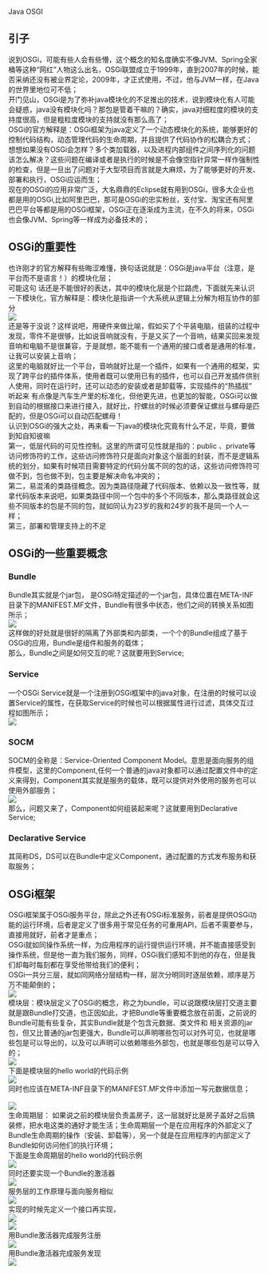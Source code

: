 Java OSGI
<a name="MRRsH"></a>
## 引子
说到OSGi，可能有些人会有些懵，这个概念的知名度确实不像JVM、Spring全家桶等这种“网红”人物这么出名，OSGi联盟成立于1999年，直到2007年的时候，能否采纳还没有被业界定论，2009年，才正式使用，不过，他与JVM一样，在Java的世界里地位可不低；<br />开门见山，OSGi是为了弥补java模块化的不足推出的技术，说到模块化有人可能会疑惑，java没有模块化吗？那包是管着干嘛的？确实，java对细粒度的模块的支持度很高，但是粗粒度模块的支持就没有那么高了；<br />OSGi的官方解释是：OSGi框架为java定义了一个动态模块化的系统，能够更好的控制代码结构，动态管理代码的生命周期，并且提供了代码协作的松耦合方式；<br />想想如果没有OSGi会怎样？多个类加载器，以及进程内部组件之间序列化的问题该怎么解决？这些问题在编译或者是执行的时候是不会像空指针异常一样作强制性的检查，但是一旦出了问题对于大型项目而言就是大麻烦，为了能够更好的开发、部署和执行，OSGi应运而生；<br />现在的OSGi的应用非常广泛，大名鼎鼎的Eclipse就有用到OSGi，很多大企业也都是用的OSGi,比如阿里巴巴，那可是OSGi的忠实粉丝，支付宝、淘宝还有阿里巴巴平台等都是用的OSGi框架，OSGi正在逐渐成为主流，在不久的将来，OSGi也会像JVM、Spring等一样成为必备技术的；
<a name="Q0ciI"></a>
## OSGi的重要性
也许刚才的官方解释有些晦涩难懂，换句话说就是：OSGi是java平台（注意，是平台而不是语言！）的模块化层；<br />可能这句 话还是不能很好的表达，其中的模块化层是个拦路虎，下面就先来认识一下模块化，官方解释是：模块化是指讲一个大系统从逻辑上分解为相互协作的部分<br />![](https://cdn.nlark.com/yuque/0/2021/webp/396745/1624000221672-3bde471b-4f84-48b0-984e-27acc8ac625f.webp#clientId=udb6f2d25-bd9f-4&from=paste&id=uc70a6055&originHeight=423&originWidth=757&originalType=url&ratio=3&status=done&style=shadow&taskId=u90eb5f14-9f11-4f95-b74c-1f27ff4e43f)<br />还是等于没说？这样说吧，用硬件来做比喻，假如买了个平装电脑，组装的过程中发现，零件不是很够，比如说音响就没有，于是又买了一个音响，结果买回来发现音响和电脑不是很兼容，于是就想，能不能有一个通用的接口或者是通用的标准，让我可以安装上音响；<br />这里的电脑就好比一个平台，音响就好比是一个插件，如果有一个通用的框架，实现了跨平台的插件体系，使用者既可以使用已有的插件，也可以自己开发插件供别人使用，同时在运行时，还可以动态的安装或者是卸载等，实现插件的“热插拔”<br />听起来 有点像是汽车生产里的标准化，但他更先进，也更加的智能，OSGi可以做到自动的根据接口来进行接入，就好比，拧螺丝的时候必须要保证螺丝与螺母是匹配的，但是OSGi可以自动匹配螺母！<br />认识到OSGi的强大之处，再来看一下java的模块化究竟有什么不足，毕竟，要做到知自知彼嘛<br />第一，低层代码的可见性控制。这里的所谓可见性就是指的：public 、private等访问修饰符的工作，这些访问修饰符只是面向对象这个层面的封装，而不是逻辑系统的划分，如果有时候项目需要特定的代码分属不同的包的话，这些访问修饰符可做不到，包也做不到，包主要是解决命名冲突的；<br />第二，易混淆的类路径概念。因为类路径隐藏了代码版本、依赖以及一致性等，就拿代码版本来说吧，如果类路径中同一个包中的多个不同版本，那么类路径就会这些不同版本的包是不同的包，就如同认为23岁的我和24岁的我不是同一个人一样；<br />第三，部署和管理支持上的不足
<a name="bQQSf"></a>
## OSGi的一些重要概念
<a name="EayTf"></a>
### Bundle
Bundle其实就是个jar包， 是OSGi特定描述的一个jar包，具体位置在META-INF目录下的MANIFEST.MF文件，Bundle有很多中状态，他们之间的转换关系如图所示；<br />![](https://cdn.nlark.com/yuque/0/2021/webp/396745/1624000221610-ee5f58d0-4931-4362-a599-5fa69a2d5c91.webp#clientId=udb6f2d25-bd9f-4&from=paste&id=u10781c87&originHeight=439&originWidth=723&originalType=url&ratio=3&status=done&style=shadow&taskId=u890a104c-0300-4875-aec8-ffeced715b4)<br />这样做的好处就是很好的隔离了外部类和内部类，一个个的Bundle组成了基于OSGi的应用，Bundle是组件和服务的载体；<br />那么，Bundle之间是如何交互的呢？这就要用到Service;
<a name="FmF98"></a>
### Service
一个OSGi Service就是一个注册到OSGi框架中的java对象，在注册的时候可以设置Service的属性，在获取Service的时候也可以根据属性进行过滤，具体交互过程如图所示；<br />![](https://cdn.nlark.com/yuque/0/2021/webp/396745/1624000222068-efb0089a-a136-4772-b921-c7b35d1fc6cb.webp#clientId=udb6f2d25-bd9f-4&from=paste&id=u43a4f428&originHeight=445&originWidth=878&originalType=url&ratio=3&status=done&style=shadow&taskId=uc4c1ff56-606f-40f1-8333-feca474f29b)
<a name="lUBPE"></a>
### SOCM
SOCM的全称是：Service-Oriented Component Model。意思是面向服务的组件模型，这里的Component,任何一个普通的java对象都可以通过配置文件中的定义来得到，Component其实就是服务的载体，既可以提供对外使用的服务也可以使用外部服务；<br />![](https://cdn.nlark.com/yuque/0/2021/webp/396745/1624000222104-6c083166-ee6c-40a8-b8ee-9c8e805701bb.webp#clientId=udb6f2d25-bd9f-4&from=paste&id=u50bae224&originHeight=456&originWidth=772&originalType=url&ratio=3&status=done&style=shadow&taskId=u5a5adbd6-1b96-4f1f-aa23-52a574131cd)<br />那么，问题又来了，Component如何组装起来呢？这就要用到Declarative Service;
<a name="gDlQQ"></a>
### Declarative Service
其简称DS，DS可以在Bundle中定义Component，通过配置的方式发布服务和获取服务；
<a name="JRoZI"></a>
## OSGi框架
OSGi框架属于OSGi服务平台，除此之外还有OSGi标准服务，前者是提供OSGi功能的运行环境，后者是定义了很多用于常见任务的可重用API，后者不需要参与，直接用就好，前者才是重点；<br />OSGi就如同操作系统一样，为应用程序的运行提供运行环境，并不能直接感受到操作系统，但是他一直为我们服务，同样，OSGi我们感知不到他的存在，但是我们却每时每刻都在享受他带给我们的便利；<br />OSGi一共分三层，就如同网络分层结构一样，层次分明同时逐层依赖，顺序是万万不能颠倒的；<br />![](https://cdn.nlark.com/yuque/0/2021/webp/396745/1624000221665-0a9d645a-79fc-41b9-ac7d-8e07ea6a47ef.webp#clientId=udb6f2d25-bd9f-4&from=paste&id=u5a06fdc8&originHeight=488&originWidth=689&originalType=url&ratio=3&status=done&style=shadow&taskId=ub871e7a8-9f54-4857-a122-b781d6e6d19)<br />模块层：模块层定义了OSGi的概念，称之为bundle，可以说跟模块层打交道主要就是跟Bundle打交道，也正因如此，才把Bundle等重要概念放在前面，之前说的Bundle可能有些复杂，其实Bundle就是个包含元数据、类文件和 相关资源的jar包，但又比普通的jar包更强大，Bundle可以声明哪些包可以对外可见，也就是哪些包是可以导出的，以及可以声明可以依赖哪些外部包，也就是哪些包是可以导入的；<br />![](https://cdn.nlark.com/yuque/0/2021/webp/396745/1624000222536-d4555a17-2c03-4162-8331-4885de9f069a.webp#clientId=udb6f2d25-bd9f-4&from=paste&id=uc2281bc3&originHeight=491&originWidth=667&originalType=url&ratio=3&status=done&style=shadow&taskId=u1a42a267-7af6-490a-bea6-45eab11a41c)<br />下面是模块层的hello world的代码示例<br />![](https://cdn.nlark.com/yuque/0/2021/webp/396745/1624000222189-c59d6b7c-d271-4d68-8c28-f8b575f27ea1.webp#clientId=udb6f2d25-bd9f-4&from=paste&id=ud6267726&originHeight=312&originWidth=502&originalType=url&ratio=3&status=done&style=shadow&taskId=u0b44a004-c564-4850-ac12-87ce9b462ae)<br />同时也应该在META-INF目录下的MANIFEST.MF文件中添加一写元数据信息；<br /> <br />![](https://cdn.nlark.com/yuque/0/2021/webp/396745/1624000222926-d7f67b28-9cc2-45cd-a4b5-7d69f3023df2.webp#clientId=udb6f2d25-bd9f-4&from=paste&id=ua2eede5d&originHeight=189&originWidth=513&originalType=url&ratio=3&status=done&style=shadow&taskId=ua247358e-8142-4224-9421-c7fa8a65270)<br />生命周期层： 如果说之前的模块层负责盖房子，这一层就好比是房子盖好之后搞装修，把水电这类的通好才能生活；生命周期层一个是在应用程序的外部定义了Bundle生命周期的操作（安装、卸载等），另一个就是在应用程序的内部定义了Bundle如何访问他们的执行环境；<br />下面是生命周期层的hello world的代码示例<br />![](https://cdn.nlark.com/yuque/0/2021/webp/396745/1624000222766-c5aee387-6b80-4676-ae2b-3ad775b693e9.webp#clientId=udb6f2d25-bd9f-4&from=paste&id=u9c14ccd9&originHeight=397&originWidth=505&originalType=url&ratio=3&status=done&style=shadow&taskId=u6246feab-a120-461d-a91b-3a2e796c31e)<br />同时还要实现一个Bundle的激活器<br />![](https://cdn.nlark.com/yuque/0/2021/webp/396745/1624000223342-aeef2bba-f57e-4e51-a2b8-d1a9716a163c.webp#clientId=udb6f2d25-bd9f-4&from=paste&id=u3e5a65ed&originHeight=321&originWidth=513&originalType=url&ratio=3&status=done&style=shadow&taskId=uda7406ac-6146-48cd-bb16-9cd95e09ec4)<br />服务层的工作原理与面向服务相似<br />![](https://cdn.nlark.com/yuque/0/2021/webp/396745/1624000223473-b2d6074d-0d88-4d41-aed6-784105f7276d.webp#clientId=udb6f2d25-bd9f-4&from=paste&id=u8bf4bda0&originHeight=451&originWidth=786&originalType=url&ratio=3&status=done&style=shadow&taskId=uff094c11-df67-44bf-93a8-4302fa1eccb)<br />实现的时候先定义一个接口再实现，<br />![](https://cdn.nlark.com/yuque/0/2021/webp/396745/1624000223142-3dcc2c34-55d8-4d64-8ccc-2f3685f081f6.webp#clientId=udb6f2d25-bd9f-4&from=paste&id=u33918dba&originHeight=200&originWidth=500&originalType=url&ratio=3&status=done&style=shadow&taskId=u40134d87-0d4b-4b6b-90fd-559d018e6ad)<br />![](https://cdn.nlark.com/yuque/0/2021/webp/396745/1624000223513-5e433f3d-2821-4a9b-8aba-6204c5df7f0f.webp#clientId=udb6f2d25-bd9f-4&from=paste&id=uc6eca214&originHeight=325&originWidth=514&originalType=url&ratio=3&status=done&style=shadow&taskId=ua5982332-5050-4ade-a10d-21c7cfc8cc1)<br />用Bundle激活器完成服务注册<br />![](https://cdn.nlark.com/yuque/0/2021/webp/396745/1624000223714-79a2ec3b-85c1-4b5b-a002-f75c16ce0a04.webp#clientId=udb6f2d25-bd9f-4&from=paste&id=uc4b172fc&originHeight=349&originWidth=521&originalType=url&ratio=3&status=done&style=shadow&taskId=u0416ed24-7742-475e-a42e-0d7ca76acfc)<br />用Bundle激活器完成服务发现<br />![](https://cdn.nlark.com/yuque/0/2021/webp/396745/1624000223551-13b5e036-99d3-48e1-8ee8-2f8840ef697f.webp#clientId=udb6f2d25-bd9f-4&from=paste&id=u0c0b7499&originHeight=350&originWidth=523&originalType=url&ratio=3&status=done&style=shadow&taskId=u3827e12b-2aba-4064-a70a-c1a1485bb64)

